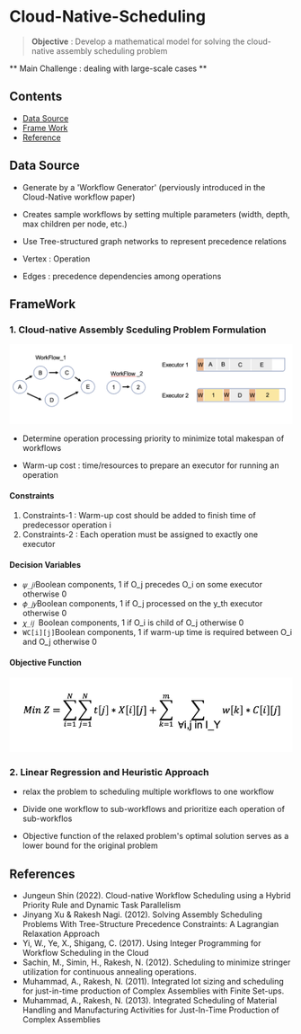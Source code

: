 # Cloud-Native-Scheduling

> **Objective** : Develop a mathematical model for solving the cloud-native assembly scheduling problem 

** Main Challenge : dealing with large-scale cases **

## Contents

- [Data Source](https://github.com/aliciahan1102/Cloud-Native-Scheduling#data-sources)
- [Frame Work](https://github.com/aliciahan1102/Cloud-Native-Scheduling#framework)
- [Reference](https://github.com/aliciahan1102/Cloud-Native-Scheduling#references)



## Data Source 

* Generate by a 'Workflow Generator' (perviously introduced in the Cloud-Native workflow paper)

- Creates sample workflows by setting multiple parameters (width, depth, max children per node, etc.)
- Use Tree-structured graph networks to represent precedence relations 

- Vertex : Operation 
- Edges : precedence dependencies among operations 

## FrameWork 

### 1. Cloud-native Assembly Sceduling Problem Formulation

![Framework](./img/workflow.png)

* Determine operation processing priority to minimize total makespan of workflows 

* Warm-up cost : time/resources to prepare an executor for running an operation 

#### Constraints 

1. Constraints-1 : Warm-up cost should be added to finish time of predecessor operation i 
2. Constraints-2 : Each operation must be assigned to exactly one executor 

#### Decision Variables 

* ``𝜓_𝑗𝑖``Boolean components, 1 if O_j precedes O_i on some executor otherwise 0 
* ``𝜙_𝑗𝑦``Boolean components, 1 if O_j processed on the y_th executor otherwise 0 
* ``𝜒_𝑖𝑗 ``Boolean components, 1 if O_i is child of O_j otherwise 0 
* ``WC[i][j]``Boolean components, 1 if warm-up time is required between O_i and O_j otherwise 0

#### Objective Function
![Objective Function](./img/objective_function.png)

### 2. Linear Regression and Heuristic Approach 

* relax the problem to scheduling multiple workflows to one workflow
* Divide one workflow to sub-workflows and prioritize each operation of sub-workflos

* Objective function of the relaxed problem's optimal solution serves as a lower bound for the original problem



## References
* Jungeun Shin (2022). Cloud-native Workflow Scheduling using a Hybrid Priority Rule and Dynamic Task Parallelism
* Jinyang Xu & Rakesh Nagi. (2012). Solving Assembly Scheduling Problems With Tree-Structure Precedence Constraints: A Lagrangian Relaxation Approach
* Yi, W., Ye, X., Shigang, C. (2017). Using Integer Programming for Workflow Scheduling in the Cloud
* Sachin, M., Simin, H., Rakesh, N. (2012). Scheduling to minimize stringer utilization for continuous annealing operations.
* Muhammad, A., Rakesh, N. (2011). Integrated lot sizing and scheduling for just-in-time production of Complex Assemblies with Finite Set-ups.
* Muhammad, A., Rakesh, N. (2013). Integrated Scheduling of Material Handling and Manufacturing Activities for Just-In-Time Production of Complex Assemblies
